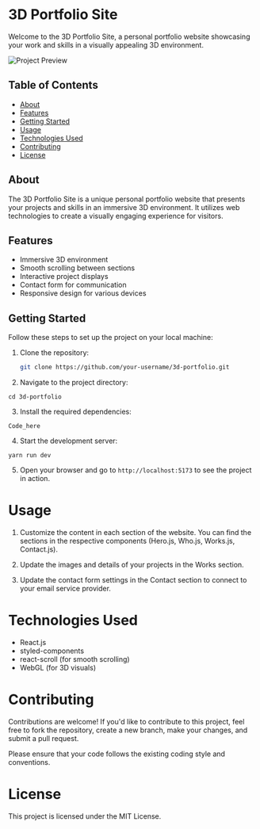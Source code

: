 # 3D Portfolio Site

Welcome to the 3D Portfolio Site, a personal portfolio website showcasing your work and skills in a visually appealing 3D environment.

![Project Preview](./preview.png)

## Table of Contents

- [About](#about)
- [Features](#features)
- [Getting Started](#getting-started)
- [Usage](#usage)
- [Technologies Used](#technologies-used)
- [Contributing](#contributing)
- [License](#license)

## About

The 3D Portfolio Site is a unique personal portfolio website that presents your projects and skills in an immersive 3D environment. It utilizes web technologies to create a visually engaging experience for visitors.

## Features

- Immersive 3D environment
- Smooth scrolling between sections
- Interactive project displays
- Contact form for communication
- Responsive design for various devices

## Getting Started

Follow these steps to set up the project on your local machine:

1. Clone the repository:

   ````sh
   git clone https://github.com/your-username/3d-portfolio.git

   ````

2. Navigate to the project directory:

````cd 3d-portfolio````

3. Install the required dependencies:

````Code_here````

4. Start the development server:

````yarn run dev````

5. Open your browser and go to `http://localhost:5173` to see the project in action.

# Usage

1. Customize the content in each section of the website. You can find the sections in the respective components (Hero.js, Who.js, Works.js, Contact.js).

2. Update the images and details of your projects in the Works section.

3. Update the contact form settings in the Contact section to connect to your email service provider.

# Technologies Used

- React.js
- styled-components
- react-scroll (for smooth scrolling)
- WebGL (for 3D visuals)
<!-- ... (Add other technologies you used) -->

# Contributing

Contributions are welcome! If you'd like to contribute to this project, feel free to fork the repository, create a new branch, make your changes, and submit a pull request.

Please ensure that your code follows the existing coding style and conventions.

# License

This project is licensed under the MIT License.
